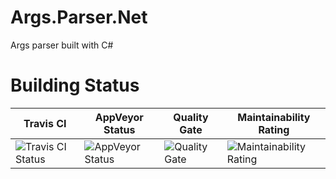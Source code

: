 # Args.Parser.Net

Args parser built with C#

# Building Status

| Travis CI | AppVeyor Status | Quality Gate | Maintainability Rating |
| - | - | - | - |
| ![Travis CI Status](https://travis-ci.org/jialiuhunters/CLIArgs.svg?branch=master) | ![AppVeyor Status](https://ci.appveyor.com/api/projects/status/xtx9n4q0to0pydpt/branch/master?svg=true) | ![Quality Gate](https://sonarcloud.io/api/project_badges/measure?project=cliArgs&metric=alert_status)| ![Maintainability Rating](https://sonarcloud.io/api/project_badges/measure?project=cliArgs&metric=sqale_rating)|

